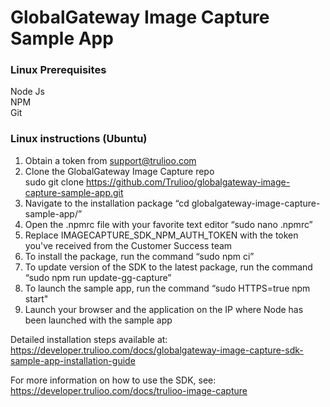 # GlobalGateway Image Capture Sample App

### Linux Prerequisites
Node Js  
NPM  
Git  

### Linux instructions (Ubuntu)
1. Obtain a token from support@trulioo.com
1. Clone the GlobalGateway Image Capture repo  
   sudo git clone https://github.com/Trulioo/globalgateway-image-capture-sample-app.git
1. Navigate to the installation package “cd globalgateway-image-capture-sample-app/”
1. Open the .npmrc file with your favorite text editor “sudo nano .npmrc”
1. Replace IMAGECAPTURE_SDK_NPM_AUTH_TOKEN with the token you've received from the Customer Success team
1. To install the package, run the command “sudo npm ci”
1. To update version of the SDK to the latest package, run the command “sudo npm run update-gg-capture”
1. To launch the sample app, run the command “sudo HTTPS=true npm start"
1. Launch your browser and the application on the IP where Node has been launched with the sample app

Detailed installation steps available at:  
https://developer.trulioo.com/docs/globalgateway-image-capture-sdk-sample-app-installation-guide  

For more information on how to use the SDK, see:  
https://developer.trulioo.com/docs/trulioo-image-capture
